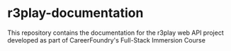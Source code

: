 # r3play-documentation
 This repository contains the documentation for the r3play web API project developed as part of CareerFoundry's Full-Stack Immersion Course
